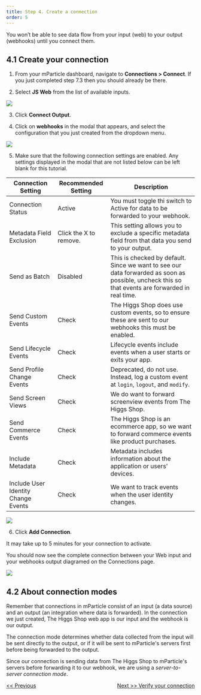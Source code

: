 ```yaml
---
title: Step 4. Create a connection
order: 5
---
```


You won’t be able to see data flow from your input (web) to your output (webhooks) until you connect them.

## 4.1 Create your connection

1. From your mParticle dashboard, navigate to **Connections > Connect**. If you just completed step 7.3 then you should already be there.

2. Select **JS Web** from the list of available inputs.

![](/images/web-e2e-screenshots/4-create-a-connection/create-a-connection-1.png)

3. Click **Connect Output**.

4. Click on **webhooks** in the modal that appears, and select the configuration that you just created from the dropdown menu.

![](/images/web-e2e-screenshots/4-create-a-connection/create-a-connection-2.png)

5. Make sure that the following connection settings are enabled. Any settings displayed in the modal that are not listed below can be left blank for this tutorial.

| Connection Setting | Recommended Setting | Description |
| --- | --- | --- |
| Connection Status | Active | You must toggle thi switch to Active for data to be forwarded to your webhook. |
| Metadata Field Exclusion | Click the X to remove. | This setting allows you to exclude a specific metadata field from that data you send to your output. |
| Send as Batch | Disabled | This is checked by default. Since we want to see our data forwarded as soon as possible, uncheck this so that events are forwarded in real time. |
| Send Custom Events | Check | The Higgs Shop does use custom events, so to ensure these are sent to our webhooks this must be enabled. |
| Send Lifecycle Events | Check | Lifecycle events include events when a user starts or exits your app. | 
| Send Profile Change Events | Check | Deprecated, do not use. Instead, log a custom event at `login`, `logout`, and `modify`. |
| Send Screen Views | Check | We do want to forward screenview events from The Higgs Shop. |
| Send Commerce Events | Check | The Higgs Shop is an ecommerce app, so we want to forward commerce events like product purchases. |
| Include Metadata | Check | Metadata includes information about the application or users' devices. | 
| Include User Identity Change Events | Check | We want to track events when the user identity changes. |

![](/images/web-e2e-screenshots/4-create-a-connection/create-a-connection-3.png)

6. Click **Add Connection**.

<aside>
    It may take up to 5 minutes for your connection to activate.
</aside>

You should now see the complete connection between your Web input and your webhooks output diagramed on the Connections page.

![](/images/web-e2e-screenshots/4-create-a-connection/create-a-connection-4.png)

## 4.2 About connection modes

Remember that connections in mParticle consist of an input (a data source) and an output (an integration where data is forwarded). In the connection we just created, The Higgs Shop web app is our input and the webhook is our output. 

The connection mode determines whether data collected from the input will be sent directly to the output, or if it will be sent to mParticle's servers first before being forwarded to the output.

Since our connection is sending data from The Higgs Shop to mParticle's servers before forwarding it to our webhook, we are using a _server-to-server connection mode_.

<a href="/developers/quickstart/web/create-output/" style="position:relative; float:left"><< Previous</a>
<a href="/developers/quickstart/web/verify-connection/" style="position:relative; float:right">Next >> Verify your connection</a>
